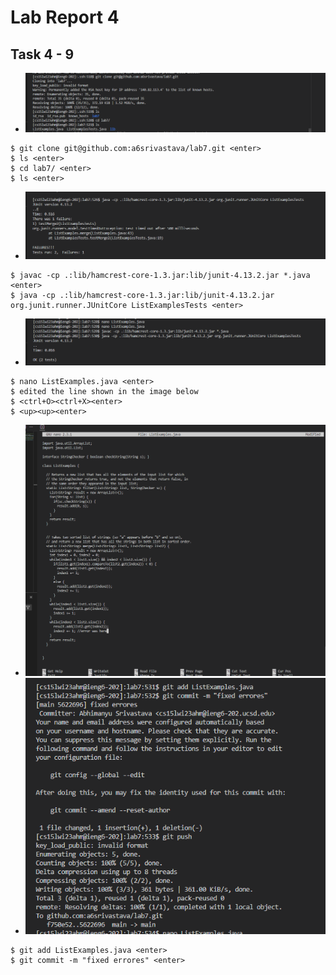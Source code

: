 # Lab Report 4
## Task 4 - 9
- ![Image](ss1.png)
```
$ git clone git@github.com:a6srivastava/lab7.git <enter>
$ ls <enter>
$ cd lab7/ <enter>
$ ls <enter>
```
- ![Image](ss2.png)
```
$ javac -cp .:lib/hamcrest-core-1.3.jar:lib/junit-4.13.2.jar *.java <enter>
$ java -cp .:lib/hamcrest-core-1.3.jar:lib/junit-4.13.2.jar org.junit.runner.JUnitCore ListExamplesTests <enter>
```
- ![Image](ss3.png)
```
$ nano ListExamples.java <enter>
$ edited the line shown in the image below 
$ <ctrl+O><ctrl+X><enter>
$ <up><up><enter>
```
- ![Image](ss4.png)
- ![Image](ss5.png)
```
$ git add ListExamples.java <enter>
$ git commit -m "fixed errores" <enter>
```
